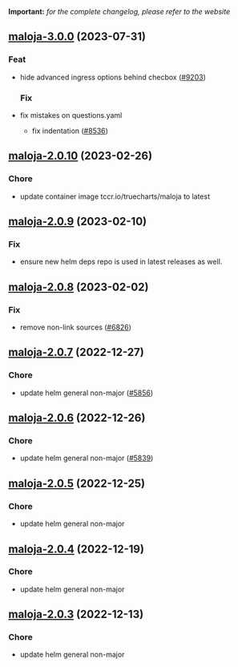 **Important:**
*for the complete changelog, please refer to the website*












## [maloja-3.0.0](https://github.com/truecharts/charts/compare/maloja-2.0.10...maloja-3.0.0) (2023-07-31)

### Feat

- hide advanced ingress options behind checbox ([#9203](https://github.com/truecharts/charts/issues/9203))
  
  ### Fix

- fix mistakes on questions.yaml
  - fix indentation ([#8536](https://github.com/truecharts/charts/issues/8536))
  
  


## [maloja-2.0.10](https://github.com/truecharts/charts/compare/maloja-2.0.9...maloja-2.0.10) (2023-02-26)

### Chore

- update container image tccr.io/truecharts/maloja to latest
  
  


## [maloja-2.0.9](https://github.com/truecharts/charts/compare/maloja-2.0.8...maloja-2.0.9) (2023-02-10)

### Fix

- ensure new helm deps repo is used in latest releases as well.
  
  


## [maloja-2.0.8](https://github.com/truecharts/charts/compare/maloja-2.0.7...maloja-2.0.8) (2023-02-02)

### Fix

- remove non-link sources ([#6826](https://github.com/truecharts/charts/issues/6826))
  
  


## [maloja-2.0.7](https://github.com/truecharts/charts/compare/maloja-2.0.6...maloja-2.0.7) (2022-12-27)

### Chore

- update helm general non-major ([#5856](https://github.com/truecharts/charts/issues/5856))
  
  


## [maloja-2.0.6](https://github.com/truecharts/charts/compare/maloja-2.0.5...maloja-2.0.6) (2022-12-26)

### Chore

- update helm general non-major ([#5839](https://github.com/truecharts/charts/issues/5839))
  
  


## [maloja-2.0.5](https://github.com/truecharts/charts/compare/maloja-2.0.4...maloja-2.0.5) (2022-12-25)

### Chore

- update helm general non-major
  
  


## [maloja-2.0.4](https://github.com/truecharts/charts/compare/maloja-2.0.3...maloja-2.0.4) (2022-12-19)

### Chore

- update helm general non-major
  
  


## [maloja-2.0.3](https://github.com/truecharts/charts/compare/maloja-2.0.2...maloja-2.0.3) (2022-12-13)

### Chore

- update helm general non-major
  
  

